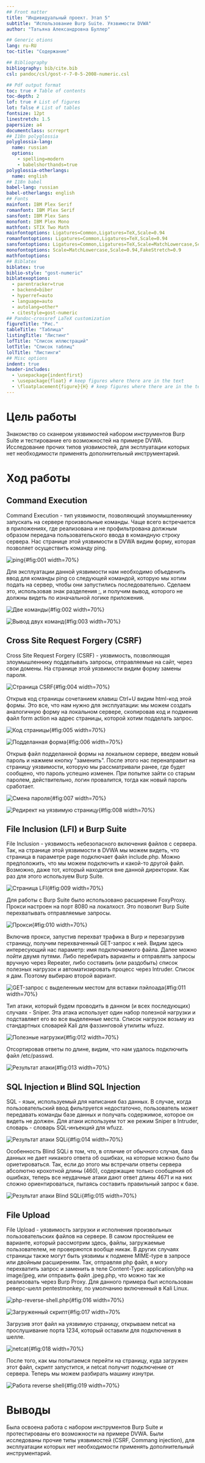 ```yaml
---
## Front matter
title: "Индивидуальный проект. Этап 5"
subtitle: "Использование Burp Suite. Уязвимости DVWA"
author: "Татьяна Александровна Буллер"

## Generic otions
lang: ru-RU
toc-title: "Содержание"

## Bibliography
bibliography: bib/cite.bib
csl: pandoc/csl/gost-r-7-0-5-2008-numeric.csl

## Pdf output format
toc: true # Table of contents
toc-depth: 2
lof: true # List of figures
lot: false # List of tables
fontsize: 12pt
linestretch: 1.5
papersize: a4
documentclass: scrreprt
## I18n polyglossia
polyglossia-lang:
  name: russian
  options:
	- spelling=modern
	- babelshorthands=true
polyglossia-otherlangs:
  name: english
## I18n babel
babel-lang: russian
babel-otherlangs: english
## Fonts
mainfont: IBM Plex Serif
romanfont: IBM Plex Serif
sansfont: IBM Plex Sans
monofont: IBM Plex Mono
mathfont: STIX Two Math
mainfontoptions: Ligatures=Common,Ligatures=TeX,Scale=0.94
romanfontoptions: Ligatures=Common,Ligatures=TeX,Scale=0.94
sansfontoptions: Ligatures=Common,Ligatures=TeX,Scale=MatchLowercase,Scale=0.94
monofontoptions: Scale=MatchLowercase,Scale=0.94,FakeStretch=0.9
mathfontoptions:
## Biblatex
biblatex: true
biblio-style: "gost-numeric"
biblatexoptions:
  - parentracker=true
  - backend=biber
  - hyperref=auto
  - language=auto
  - autolang=other*
  - citestyle=gost-numeric
## Pandoc-crossref LaTeX customization
figureTitle: "Рис."
tableTitle: "Таблица"
listingTitle: "Листинг"
lofTitle: "Список иллюстраций"
lotTitle: "Список таблиц"
lolTitle: "Листинги"
## Misc options
indent: true
header-includes:
  - \usepackage{indentfirst}
  - \usepackage{float} # keep figures where there are in the text
  - \floatplacement{figure}{H} # keep figures where there are in the text
---
```


# Цель работы

Знакомство со сканером уязвимостей набором инструментов Burp Suite и тестирование его возможностей на примере DVWA. Исследование прочих типов уязвимостей, для эксплуатации которых нет необходимости применять дополнительный инструментарий.

# Ход работы 

## Command Execution

Command Execution - тип уязвимости, позволяющий злоумышленнику запускать на сервере произвольные команды. Чаще всего встречается в приложениях, где реализована и не профильтрована должным образом передача пользовательского ввода в командную строку сервера.
Нас странице этой уязвимости в DVWA видим форму, которая позволяет осуществить команду ping. 

![ping](image/1.png){#fig:001 width=70%}

Для эксплуатации данной уязвимости нам необходимо объеденить ввод для команды ping со следующей командой, которую мы хотим подать на сервер, чтобы они запустились последовательно. Сделаем это, использовав знак разделения ;, и получим вывод, которого не должны видеть по изначальной логике приложения.

![Две команды](image/2.png){#fig:002 width=70%}

![Вывод двух команд](image/3.png){#fig:003 width=70%}

## Cross Site Request Forgery (CSRF)

Cross Site Request Forgery (CSRF) - уязвимость, позволяющая злоумышленнику подделывать запросы, отправляемые на сайт, через свои домены. На странице этой уязвимости видим форму замены пароля.

![Страница CSRF](image/4.png){#fig:004 width=70%}

Открыв код страницы сочетанием клавиш Ctrl+U видим html-код этой формы. Это все, что нам нужно для эксплуатации: мы можем создать аналогичную форму на локальном сервере, скопировав код и подменив файл form action на адрес страницы, которой хотим подделать запрос.

![Код страницы](image/5.png){#fig:005 width=70%}

![Подделанная форма](image/6.png){#fig:006 width=70%}

Открыв файл подделанной формы на локальном сервере, введем новый пароль и нажмем кнопку "заменить". После этого нас перенаправит на страницу уязвимости, которую мы рассматривали ранее, где будет сообщено, что пароль успешно изменен. При попытке зайти со старым паролем, действительно, логин провалится, тогда как новый пароль сработает.

![Смена пароля](image/7.png){#fig:007 width=70%}

![Редирект на уязвимую страницу](image/8.png){#fig:008 width=70%}

##  File Inclusion (LFI) и Burp Suite

File Inclusion - уязвимость небезопасного включения файлов с сервера. Так, на странице этой уязвимости в DVWA мы можем видеть, что страница в параметре page подключает файл include.php. Можно предположить, что мы можем подключить и какой-то другой файл. Возможно, даже тот, который находится вне данной директории. Как раз для этого используем Burp Suite.

![Страница LFI](image/9.png){#fig:009 width=70%}

Для работы с Burp Suite было использовано расширение FoxyProxy. Прокси настроен на порт 8080 на локалхост. Это позволит Burp Suite перехватывать отправляемые запросы.

![Прокси](image/10.png){#fig:010 width=70%}

Включив прокси, запустив перехват трафика в Burp и перезагрузив страницу, получим перехваченный GET-запрос к ней. Видим здесь интересующий нас параметр: имя подключаемого файла.
Далее можно пойти двумя путями. Либо перебирать варианты и отправлять запросы вручную через Repeater, либо составить (или раздобыть) список полезных нагрузок и автоматизировать процесс через Intruder. Список я дам. Поэтому выбираю второй вариант.

![GET-запрос с выделенным местом для вставки пэйлоада](image/11.png){#fig:011 width=70%}

Тип атаки, который будем проводить в данном (и всех последующих) случаях - Sniper. Эта атака использует один набор полезной нагрузки и подставляет его во все выделенные места. Список нагрузок возьму из стандартных словарей Kali для фаззинговой утилиты wfuzz.

![Полезные нагрузки](image/12.png){#fig:012 width=70%}

Отсортировав ответы по длине, видим, что нам удалось подключить файл /etc/passwd.

![Результат атаки](image/13.png){#fig:013 width=70%}

##  SQL Injection и Blind SQL Injection

SQL - язык, используемый для написания баз данных. В случае, когда пользовательский ввод фильтруется недостаточно, пользователь может передавать команды базе данных и получать содержимое, которое он видеть не должен. Для атаки используем тот же режим Sniper в Intruder, словарь - словарь SQL-инъекций для wfuzz.

![Результат атаки SQLi](image/14.png){#fig:014 width=70%}

Особенность Blind SQLi в том, что, в отличие от обычного случая, база данных не дает никакого ответа об ошибках, на которые можно было бы ориетироваться. Так, если до этого мы встречали ответы сервера абсолютно крохотной длины (460), содержащие только сообщения об ошибках, теперь все неудачные атаки дают ответ длины 4671 и на них сложно ориентироваться, пытаясь составить правильный запрос к базе.

![Результат атаки Blind SQLi](image/15.png){#fig:015 width=70%}

## File Upload

File Upload - уязвимость загрузки и исполнения произвольных пользовательских файлов на сервере. В самом простейшем ее варианте, который рассмотрим здесь, файлы, загружаемые пользователем, не проверяются вообще никак. В других случаях страницы также могут быть уязвимы к подмене MIME-type в запросе или двойным расширениям. Так, отправляя php файл, я могу перехватить запрос и заменить в теле Content-Type: application/php на image/jpeg, или отправить файл .jpeg.php, что можно так же реализовать через Burp Proxy.
Для данного примера был использован реверс-шелл pentestmonkey, по умолчанию включенный в Kali Linux. 

![php-reverse-shell.php](image/16.png){#fig:016 width=70%}

![Загруженный скрипт](image/19.png){#fig:017 width=70%

Загрузив этот файл на уязвимую страницу, открываем netcat на прослушивание порта 1234, который оставили для подключения в шелле. 

![netcat](image/18.png){#fig:018 width=70%}

После того, как мы попытаемся перейти на страницу, куда загружен этот файл, скрипт запустится, и  netcat получит подключение от сервера. Теперь мы можем разбирать машину изнутри. 

![Работа reverse shell](image/20.png){#fig:019 width=70%}

# Выводы

Была освоена работа с набором инструментов Burp Suite и протестированы его возможности на примере DVWA. Были исследованы прочие типы уязвимостей (CSRF, Commang injection), для эксплуатации которых нет необходимости применять дополнительный инструментарий.
